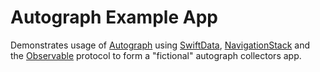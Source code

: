 # Autograph Example App
Demonstrates usage of [Autograph](https://jensmoes.github.io/swift-ui-autograph/documentation/autograph/autograph/) using [SwiftData](https://developer.apple.com/documentation/swiftdata/), [NavigationStack](https://developer.apple.com/documentation/swiftui/navigationstack) and the [Observable](https://developer.apple.com/documentation/observation/observable) protocol to form a "fictional" autograph collectors app.

